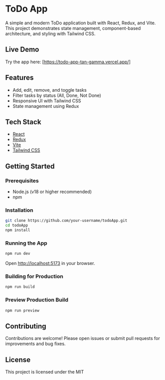 # ToDo App

A simple and modern ToDo application built with React, Redux, and Vite. This project demonstrates state management, component-based architecture, and styling with Tailwind CSS.

## Live Demo

Try the app here: [https://todo-app-tan-gamma.vercel.app/]

## Features

- Add, edit, remove, and toggle tasks
- Filter tasks by status (All, Done, Not Done)
- Responsive UI with Tailwind CSS
- State management using Redux

## Tech Stack

- [React](https://react.dev/)
- [Redux](https://redux.js.org/)
- [Vite](https://vitejs.dev/)
- [Tailwind CSS](https://tailwindcss.com/)

## Getting Started

### Prerequisites

- Node.js (v18 or higher recommended)
- npm

### Installation

```sh
git clone https://github.com/your-username/todoApp.git
cd todoApp
npm install
```

### Running the App

```sh
npm run dev
```

Open [http://localhost:5173](http://localhost:5173) in your browser.

### Building for Production

```sh
npm run build
```

### Preview Production Build

```sh
npm run preview
```

## Contributing

Contributions are welcome! Please open issues or submit pull requests for improvements and bug fixes.

## License

This project is licensed under the MIT
